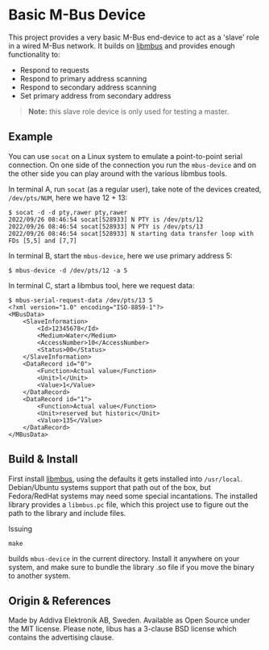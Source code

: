 Basic M-Bus Device
==================

This project provides a very basic M-Bus end-device to act as a 'slave'
role in a wired M-Bus network.  It builds on [libmbus][1] and provides
enough functionality to:

 - Respond to requests
 - Respond to primary address scanning
 - Respond to secondary address scanning
 - Set primary address from secondary address

> **Note:** this slave role device is only used for testing a master.


Example
-------

You can use `socat` on a Linux system to emulate a point-to-point serial
connection.  On one side of the connection you run the `mbus-device` and
on the other side you can play around with the various libmbus tools.

In terminal A, run `socat` (as a regular user), take note of the devices
created, `/dev/pts/NUM`, here we have 12 + 13:

    $ socat -d -d pty,rawer pty,rawer
    2022/09/26 08:46:54 socat[528933] N PTY is /dev/pts/12
    2022/09/26 08:46:54 socat[528933] N PTY is /dev/pts/13
    2022/09/26 08:46:54 socat[528933] N starting data transfer loop with FDs [5,5] and [7,7]

In terminal B, start the `mbus-device`, here we use primary address 5:

    $ mbus-device -d /dev/pts/12 -a 5

In terminal C, start a libmbus tool, here we request data:

    $ mbus-serial-request-data /dev/pts/13 5
	<?xml version="1.0" encoding="ISO-8859-1"?>
	<MBusData>
		<SlaveInformation>
			<Id>12345678</Id>
			<Medium>Water</Medium>
			<AccessNumber>10</AccessNumber>
			<Status>00</Status>
		</SlaveInformation>
		<DataRecord id="0">
			<Function>Actual value</Function>
			<Unit>l</Unit>
			<Value>1</Value>
		</DataRecord>
		<DataRecord id="1">
			<Function>Actual value</Function>
			<Unit>reserved but historic</Unit>
			<Value>135</Value>
		</DataRecord>
	</MBusData>


Build & Install
---------------

First install [libmbus][1], using the defaults it gets installed into
`/usr/local`.  Debian/Ubuntu systems support that path out of the box,
but Fedora/RedHat systems may need some special incantations.  The
installed library provides a `libmbus.pc` file, which this project use
to figure out the path to the library and include files.

Issuing

    make

builds `mbus-device` in the current directory.  Install it anywhere on
your system, and make sure to bundle the library .so file if you move
the binary to another system.


Origin & References
-------------------

Made by Addiva Elektronik AB, Sweden.  Available as Open Source under
the MIT license.  Please note, libus has a 3-clause BSD license which
contains the advertising clause.

[1]: https://github.com/rscada/libmbus
